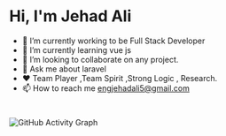 # Hi, I'm Jehad  Ali 


- 🔭 I’m currently working to be Full Stack Developer
- 🌱 I’m currently learning vue js
- 👯 I’m looking to collaborate on any project.
- 💬 Ask me about laravel
- ❤️ Team Player ,Team Spirit ,Strong Logic , Research.
- 📫 How to reach me engjehadali5@gmail.com

# 
![GitHub Activity Graph](https://cdn.hackernoon.com/images/cl-0-trqiv-904-gq-0-as-63-xgab-2-dm.jpg)

